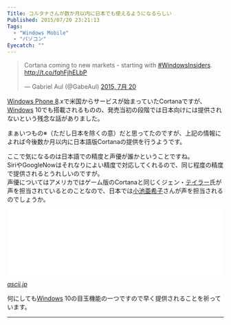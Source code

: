 ```yaml
---
Title: コルタナさんが数か月以内に日本でも使えるようになるらしい
Published: 2015/07/20 23:21:13
Tags:
  - "Windows Mobile"
  - "パソコン"
Eyecatch: ""
---
```

<p><blockquote class="twitter-tweet" lang="ja"><p lang="en" dir="ltr">Cortana coming to new markets - starting with <a href="https://twitter.com/hashtag/WindowsInsiders?src=hash">#WindowsInsiders</a>. <a href="http://t.co/fqhFjhELbP">http://t.co/fqhFjhELbP</a></p>&mdash; Gabriel Aul (@GabeAul) <a href="https://twitter.com/GabeAul/status/623132333319720960">2015, 7月 20</a></blockquote><script async src="//platform.twitter.com/widgets.js" charset="utf-8"></script></p>

<p><a class="keyword" href="http://d.hatena.ne.jp/keyword/Windows%20Phone%208">Windows Phone 8</a>.xで米国からサービスが始まっていたCortanaですが、<a class="keyword" href="http://d.hatena.ne.jp/keyword/Windows">Windows</a> 10でも搭載されるものの、発売当初の段階では日本向けには提供されないという残念な話がありました。</p>

<p>まぁいつもの※（ただし日本を除くの意）だと思ってたのですが、上記の情報によれば今後数か月以内に日本語版Cortanaの提供を行うようです。</p>

<p>ここで気になるのは日本語での精度と声優が誰かということですね。<br/>
SiriやGoogleNowはそれなりによい精度で対応してくれるので、同じ程度の精度で提供されるとうれしいのですが。<br/>
声優についてはアメリカではゲーム版のCortanaと同じくジェン・<a class="keyword" href="http://d.hatena.ne.jp/keyword/%A5%C6%A5%A4%A5%E9%A1%BC">テイラー</a>氏が声を担当されているとのことなので、日本では<a class="keyword" href="http://d.hatena.ne.jp/keyword/%BE%AE%C3%D3%B0%A1%B4%F5%BB%D2">小池亜希子</a>さんが声を担当されるのでしょうか。</p>

<p><iframe src="//hatenablog-parts.com/embed?url=http%3A%2F%2Fascii.jp%2Felem%2F000%2F001%2F008%2F1008757%2F" title="Windows 10は会話型アシスタント「Cortana」を搭載" class="embed-card embed-webcard" scrolling="no" frameborder="0" style="display: block; width: 100%; height: 155px; max-width: 500px; margin: 10px 0px;"><a href="http://ascii.jp/elem/000/001/008/1008757/">Windows 10は会話型アシスタント「Cortana」を搭載</a></iframe><cite class="hatena-citation"><a href="http://ascii.jp/elem/000/001/008/1008757/">ascii.jp</a></cite></p>

<p>何にしても<a class="keyword" href="http://d.hatena.ne.jp/keyword/Windows">Windows</a> 10の目玉機能の一つですので早く提供されることを祈っています。</p>

***